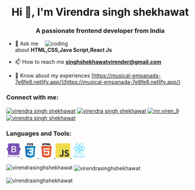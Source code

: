 <h1 align="center">Hi 👋, I'm Virendra singh shekhawat</h1>
<h3 align="center">A passionate frontend developer from India</h3>
<img src = "https://sagaratechnology.com/blog/wp-content/uploads/2020/09/1_LEH5tUEQReWe8Iu-UEV3Pg.gif"

<img align = "right" alt = "coding" width = "400" src = "https://sagaratechnology.com/blog/wp-content/uploads/2020/09/1_LEH5tUEQReWe8Iu-UEV3Pg.gif">

- 💬 Ask me about **HTML,CSS,Java Script,React Js**

- 📫 How to reach me **singhshekhawatvirender@gmail.com**

- 📄 Know about my experiences [https://musical-empanada-7e8fe8.netlify.app/](https://musical-empanada-7e8fe8.netlify.app/)

<h3 align="left">Connect with me:</h3>
<p align="left">
<a href="https://linkedin.com/in/virendra singh shekhawat" target="blank"><img align="center" src="https://raw.githubusercontent.com/rahuldkjain/github-profile-readme-generator/master/src/images/icons/Social/linked-in-alt.svg" alt="virendra singh shekhawat" height="30" width="40" /></a>
<a href="https://fb.com/virendra singh shekhawat" target="blank"><img align="center" src="https://raw.githubusercontent.com/rahuldkjain/github-profile-readme-generator/master/src/images/icons/Social/facebook.svg" alt="virendra singh shekhawat" height="30" width="40" /></a>
<a href="https://instagram.com/mr.viren_9" target="blank"><img align="center" src="https://raw.githubusercontent.com/rahuldkjain/github-profile-readme-generator/master/src/images/icons/Social/instagram.svg" alt="mr.viren_9" height="30" width="40" /></a>
<a href="https://www.leetcode.com/virendra singh shekhawat" target="blank"><img align="center" src="https://raw.githubusercontent.com/rahuldkjain/github-profile-readme-generator/master/src/images/icons/Social/leet-code.svg" alt="virendra singh shekhawat" height="30" width="40" /></a>
</p>

<h3 align="left">Languages and Tools:</h3>
<p align="left"> <a href="https://getbootstrap.com" target="_blank" rel="noreferrer"> <img src="https://raw.githubusercontent.com/devicons/devicon/master/icons/bootstrap/bootstrap-plain-wordmark.svg" alt="bootstrap" width="40" height="40"/> </a> <a href="https://www.w3schools.com/css/" target="_blank" rel="noreferrer"> <img src="https://raw.githubusercontent.com/devicons/devicon/master/icons/css3/css3-original-wordmark.svg" alt="css3" width="40" height="40"/> </a> <a href="https://www.w3.org/html/" target="_blank" rel="noreferrer"> <img src="https://raw.githubusercontent.com/devicons/devicon/master/icons/html5/html5-original-wordmark.svg" alt="html5" width="40" height="40"/> </a> <a href="https://developer.mozilla.org/en-US/docs/Web/JavaScript" target="_blank" rel="noreferrer"> <img src="https://raw.githubusercontent.com/devicons/devicon/master/icons/javascript/javascript-original.svg" alt="javascript" width="40" height="40"/> </a> <a href="https://reactjs.org/" target="_blank" rel="noreferrer"> <img src="https://raw.githubusercontent.com/devicons/devicon/master/icons/react/react-original-wordmark.svg" alt="react" width="40" height="40"/> </a> </p>

<p><img align="left" src="https://github-readme-stats.vercel.app/api/top-langs?username=virendrasinghshekhawat&show_icons=true&locale=en&layout=compact" alt="virendrasinghshekhawat" /></p>

<p>&nbsp;<img align="center" src="https://github-readme-stats.vercel.app/api?username=virendrasinghshekhawat&show_icons=true&locale=en" alt="virendrasinghshekhawat" /></p>

<p><img align="center" src="https://github-readme-streak-stats.herokuapp.com/?user=virendrasinghshekhawat&" alt="virendrasinghshekhawat" /></p>

